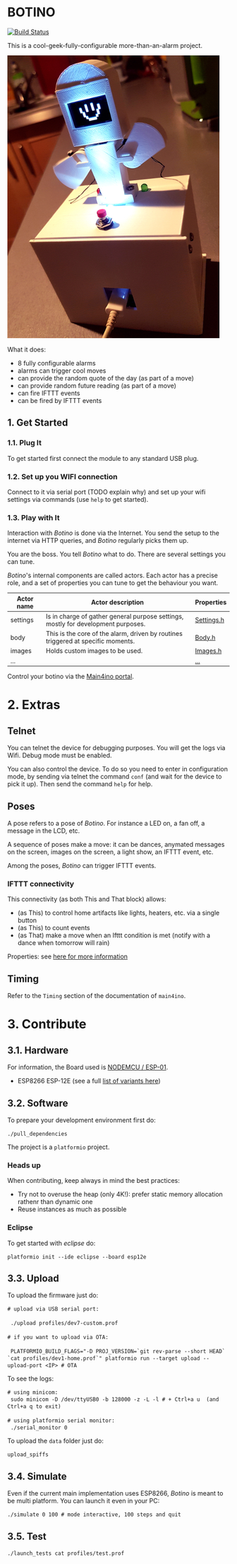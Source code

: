 # BOTINO

[![Build Status](https://jenkins.martinenhome.com/buildStatus/icon?job=botino-arduino/master)](https://jenkins.martinenhome.com/job/botino-arduino/job/master/)

This is a cool-geek-fully-configurable more-than-an-alarm project. 

![Botino](misc/images/botino-v0.jpg)

What it does:

- 8 fully configurable alarms
- alarms can trigger cool moves
- can provide the random quote of the day (as part of a move)
- can provide random future reading (as part of a move)
- can fire IFTTT events
- can be fired by IFTTT events

## 1. Get Started

### 1.1. Plug It

To get started first connect the module to any standard USB plug.

### 1.2. Set up you WIFI connection

Connect to it via serial port (TODO explain why) and set up your wifi settings via commands (use `help` to get started).

### 1.3. Play with It

Interaction with *Botino* is done via the Internet. You send the setup to the internet via HTTP queries, and *Botino* regularly picks them up. 

You are the boss. You tell *Botino* what to do. There are several settings you can tune. 

*Botino*'s internal components are called actors. Each actor has a precise role, and a set of properties
you can tune to get the behaviour you want.


| Actor name    | Actor description                                                                    | Properties                         |
| ------------- | ------------------------------------------------------------------------------------ | ---------------------------------- |
| settings      | Is in charge of gather general purpose settings, mostly for development purposes.    | [Settings.h](src/actors/Settings.h)|
| body          | This is the core of the alarm, driven by routines triggered at specific moments.     | [Body.h](src/actors/Body.h)        |
| images        | Holds custom images to be used.                                                      | [Images.h](src/actors/Images.h)    |
| ...           |                                                                                      | [...](src/actors/)                 |

Control your botino via the [Main4ino portal](http://martinenhome.com:6780).

# 2. Extras

## Telnet

You can telnet the device for debugging purposes. You will get the logs via Wifi. Debug mode must be enabled.

You can also control the device. To do so you need to enter in configuration mode, by sending via telnet the command `conf` (and wait
for the device to pick it up). Then send the command `help` for help.

## Poses

A pose refers to a pose of *Botino*. For instance a LED on, a fan off, a message in the LCD, etc.

A sequence of poses make a move: it can be dances, anymated messages on the screen, images on the screen, a light show, 
an IFTTT event, etc.

Among the poses, *Botino* can trigger IFTTT events. 

### IFTTT connectivity

This connectivity (as both This and That block) allows:
- (as This) to control home artifacts like lights, heaters, etc. via a single button
- (as This) to count events
- (as That) make a move when an Ifttt condition is met (notify with a dance when tomorrow will rain)


Properties: see [here for more information](src/actors/Body.h)

## Timing

Refer to the `Timing` section of the documentation of `main4ino`.


# 3. Contribute

## 3.1. Hardware

For information, the Board used is [NODEMCU / ESP-01](http://www.esp8266.com/wiki/doku.php?id=esp8266-module-family).

- ESP8266 ESP-12E (see a full [list of variants here](https://www.esp8266.com/wiki/doku.php?id=esp8266-module-family))


## 3.2. Software

To prepare your development environment first do:

```
./pull_dependencies
```

The project is a `platformio` project.

### Heads up

When contributing, keep always in mind the best practices: 

- Try not to overuse the heap (only 4K!): prefer static memory allocation rathenr than dynamic one
- Reuse instances as much as possible

### Eclipse

To get started with _eclipse_ do:
```
platformio init --ide eclipse --board esp12e
```

## 3.3. Upload

To upload the firmware just do: 

```
# upload via USB serial port:

 ./upload profiles/dev7-custom.prof

# if you want to upload via OTA: 

 PLATFORMIO_BUILD_FLAGS="-D PROJ_VERSION=`git rev-parse --short HEAD` `cat profiles/dev1-home.prof`" platformio run --target upload --upload-port <IP> # OTA

```

To see the logs:
```
# using minicom:
 sudo minicom -D /dev/ttyUSB0 -b 128000 -z -L -l # + Ctrl+a u  (and Ctrl+a q to exit)

# using platformio serial monitor:
 ./serial_monitor 0

```

To upload the `data` folder just do: 

```
upload_spiffs
```

## 3.4. Simulate

Even if the current main implementation uses ESP8266, *Botino* is meant to be multi platform. You can launch it even in your PC:

```
./simulate 0 100 # mode interactive, 100 steps and quit
```

## 3.5. Test

```
./launch_tests cat profiles/test.prof
```
